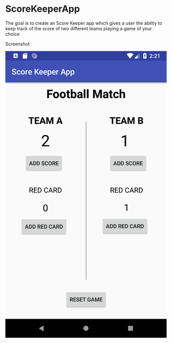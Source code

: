 # ScoreKeeperApp
The goal is to create an Score Keeper app which gives a user the ability to keep track of the score of two different teams playing a game of your choice

Screenshot: 

![screenshot_1536823361](https://github.com/rizalzaenal/ScoreKeeperApp/blob/master/Screenshot_1536823361.png)
